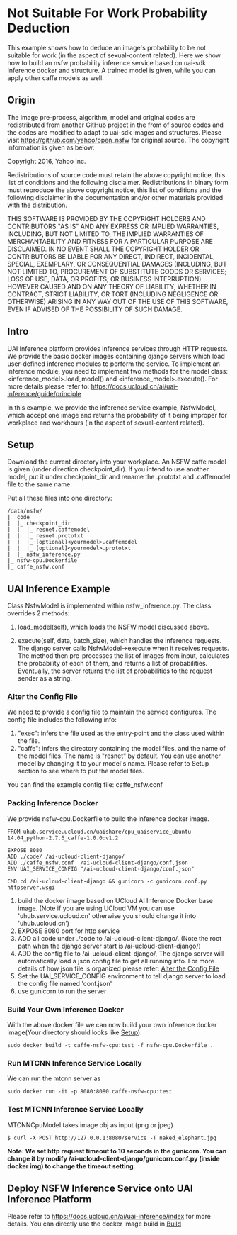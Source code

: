 # Not Suitable For Work Probability Deduction
This example shows how to deduce an image's probability to be not suitable for work (in the aspect of sexual-content related). Here we show how to build an nsfw probability inference service based on uai-sdk Inference docker and structure. A trained model is given, while you can apply other caffe models as well.

## Origin
The image pre-process, algorithm, model and original codes are redistributed from another GitHub project in the from of source codes and the codes are modified to adapt to uai-sdk images and structures. Please visit
	https://github.com/yahoo/open_nsfw
for original source. The copyright information is given as below:

Copyright 2016, Yahoo Inc.

Redistributions of source code must retain the above copyright notice, this list of conditions and the following disclaimer.
Redistributions in binary form must reproduce the above copyright notice, this list of conditions and the following disclaimer in the documentation and/or other materials provided with the distribution.

THIS SOFTWARE IS PROVIDED BY THE COPYRIGHT HOLDERS AND CONTRIBUTORS "AS IS" AND ANY EXPRESS OR IMPLIED WARRANTIES, INCLUDING, BUT NOT LIMITED TO, THE IMPLIED WARRANTIES OF MERCHANTABILITY AND FITNESS FOR A PARTICULAR PURPOSE ARE DISCLAIMED. IN NO EVENT SHALL THE COPYRIGHT HOLDER OR CONTRIBUTORS BE LIABLE FOR ANY DIRECT, INDIRECT, INCIDENTAL, SPECIAL, EXEMPLARY, OR CONSEQUENTIAL DAMAGES (INCLUDING, BUT NOT LIMITED TO, PROCUREMENT OF SUBSTITUTE GOODS OR SERVICES; LOSS OF USE, DATA, OR PROFITS; OR BUSINESS INTERRUPTION) HOWEVER CAUSED AND ON ANY THEORY OF LIABILITY, WHETHER IN CONTRACT, STRICT LIABILITY, OR TORT (INCLUDING NEGLIGENCE OR OTHERWISE) ARISING IN ANY WAY OUT OF THE USE OF THIS SOFTWARE, EVEN IF ADVISED OF THE POSSIBILITY OF SUCH DAMAGE.


## Intro
UAI Inference platform provides inference services through HTTP requests. We provide the basic docker images containing django servers which load user-defined inference modules to perform the service. To implement an inference module, you need to implement two methods for the model class: <inference_model>.load\_model() and <inference_model>.execute(). For more details please refer to: 
https://docs.ucloud.cn/ai/uai-inference/guide/principle

In this example, we provide the inference service example, NsfwModel, which accept one image and returns the probability of it being improper for workplace and workhours (in the aspect of sexual-content related).

## Setup
Download the current directory into your workplace. An NSFW caffe model is given (under direction checkpoint_dir). If you intend to use another model, put it under checkpoint_dir and rename the .prototxt and .caffemodel file to the same name. 

Put all these files into one directory:

	/data/nsfw/
	|_ code
	|  |_ checkpoint_dir
	|  |  |_ resnet.caffemodel
	|  |  |_ resnet.prototxt
	|  |  |_ [optional]<yourmodel>.caffemodel
	|  |  |_ [optional]<yourmodel>.prototxt
	|  |_ nsfw_inference.py
	|_ nsfw-cpu.Dockerfile
	|_ caffe_nsfw.conf

## UAI Inference Example
Class NsfwModel is implemented within nsfw_inference.py. The class overrides 2 methods:
1. load\_model(self), which loads the NSFW model discussed above. 

2. execute(self, data, batch_size), which handles the inference requests. The django server calls NsfwModel->execute when it receives requests. The method then pre-processes the list of images from input, calculates the probability of each of them, and returns a list of probabilities. Eventually, the server returns the list of probabilities to the request sender as a string.

### Alter the Config File
We need to provide a config file to maintain the service configures. The config file includes the following info:

1. "exec": infers the file used as the entry-point and the class used within the file.
2. "caffe": infers the directory containing the model files, and the name of the model files. The name is "resnet" by default. You can use another model by changing it to your model's name. Please refer to Setup section to see where to put the model files.

You can find the example config file: caffe_nsfw.conf

### Packing Inference Docker
We provide nsfw-cpu.Dockerfile to build the inference docker image.

	FROM uhub.service.ucloud.cn/uaishare/cpu_uaiservice_ubuntu-14.04_python-2.7.6_caffe-1.0.0:v1.2

	EXPOSE 8080
	ADD ./code/ /ai-ucloud-client-django/
	ADD ./caffe_nsfw.conf  /ai-ucloud-client-django/conf.json
	ENV UAI_SERVICE_CONFIG "/ai-ucloud-client-django/conf.json"

	CMD cd /ai-ucloud-client-django && gunicorn -c gunicorn.conf.py httpserver.wsgi


1. build the docker image based on UCloud AI Inference Docker base image. (Note if you are using UCloud VM you can use 'uhub.service.ucloud.cn' otherwise you should change it into 'uhub.ucloud.cn')
2. EXPOSE 8080 port for http service
3. ADD all code under ./code to /ai-ucloud-client-django/. (Note the root path when the django server start is /ai-ucloud-client-django/)
4. ADD the config file to /ai-ucloud-client-django/, The django server will automatically load a json config file to get all running info. For more details of how json file is organized please refer: [Alter the Config File](#Alter-the-config-file)
5. Set the UAI_SERVICE_CONFIG environment to tell django server to load the config file named 'conf.json'
6. use gunicorn to run the server

### Build Your Own Inference Docker
With the above docker file we can now build your own inference docker image(Your directory should looks like [Setup](#setup)):

    sudo docker build -t caffe-nsfw-cpu:test -f nsfw-cpu.Dockerfile .

### Run MTCNN Inference Service Locally
We can run the mtcnn server as

    sudo docker run -it -p 8080:8080 caffe-nsfw-cpu:test
    
    
### Test MTCNN Inference Service Locally
MTCNNCpuModel takes image obj as input (png or jpeg)

	$ curl -X POST http://127.0.0.1:8080/service -T naked_elephant.jpg

**Note: We set http request timeout to 10 seconds in the gunicorn. You can change it by modify /ai-ucloud-client-django/gunicorn.conf.py (inside docker img) to change the timeout setting.**

## Deploy NSFW Inference Service onto UAI Inference Platform
Please refer to https://docs.ucloud.cn/ai/uai-inference/index for more details. You can directly use the docker image build in [Build](#build-your-own-inference-docker)
